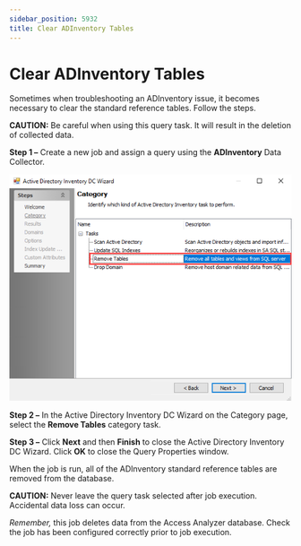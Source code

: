 ```yaml
---
sidebar_position: 5932
title: Clear ADInventory Tables
---
```


# Clear ADInventory Tables

Sometimes when troubleshooting an ADInventory issue, it becomes necessary to clear the standard reference tables. Follow the steps.

**CAUTION:** Be careful when using this query task. It will result in the deletion of collected data.

**Step 1 –** Create a new job and assign a query using the **ADInventory** Data Collector.

![Remove Tables task selected on Active Directory Inventory DC Wizard Category page ](../../../../../../../static/images/AccessAnalyzer_12.0/Content/Resources/Images/EnterpriseAuditor/Admin/DataCollector/ADInventory/CategoryRemoveTables.png "Remove Tables task selected on Active Directory Inventory DC Wizard Category page ")

**Step 2 –** In the Active Directory Inventory DC Wizard on the Category page, select the **Remove Tables** category task.

**Step 3 –** Click **Next** and then **Finish** to close the Active Directory Inventory DC Wizard. Click **OK** to close the Query Properties window.

When the job is run, all of the ADInventory standard reference tables are removed from the database.

**CAUTION:** Never leave the query task selected after job execution. Accidental data loss can occur.

*Remember,* this job deletes data from the Access Analyzer database. Check the job has been configured correctly prior to job execution.